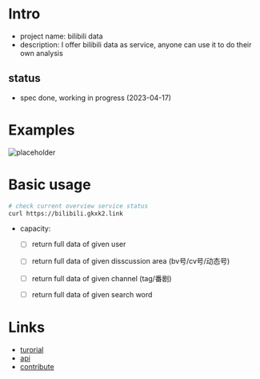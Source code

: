 
# Intro
- project name: bilibili data
- description: I offer bilibili data as service, anyone can use it to do their own analysis

## status
- spec done, working in progress (2023-04-17)

# Examples
![placeholder](https://d2ekywz288hemq.cloudfront.net/im/bilibili_data_placeholder.png)

# Basic usage
```bash
# check current overview service status
curl https://bilibili.gkxk2.link
```

- capacity:
	- [ ] return full data of given user
	- [ ] return full data of given disscussion area (bv号/cv号/动态号)
	- [ ] return full data of given channel (tag/番剧)
	- [ ] return full data of given search word


# Links
- [turorial](https://github.com/gkxk/bilibili_data/blob/main/docs/tutorial.md)
- [api](https://github.com/gkxk/bilibili_data/blob/main/docs/api.md)
- [contribute](https://github.com/gkxk/bilibili_data/blob/main/docs/contribute.md)


